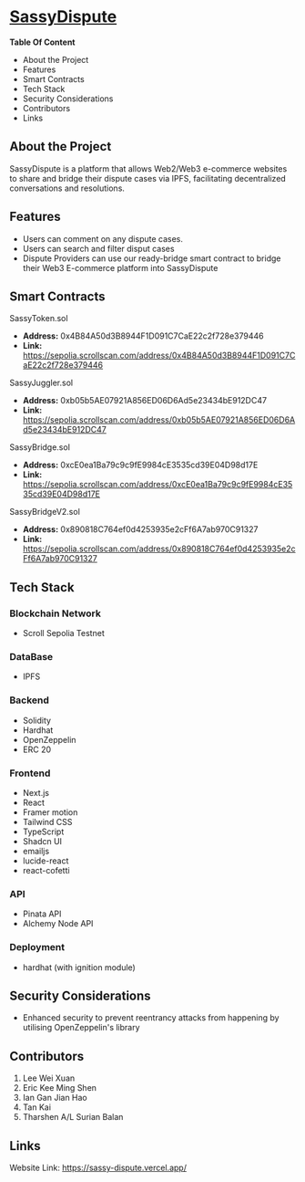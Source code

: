 # <a href="https://sassy-dispute.vercel.app/">SassyDispute</a>

<b> Table Of Content </b>
- About the Project
- Features
- Smart Contracts
- Tech Stack
- Security Considerations
- Contributors
- Links

## About the Project
SassyDispute is a platform that allows Web2/Web3 e-commerce websites to share and bridge their dispute cases via IPFS, facilitating decentralized conversations and resolutions.

## Features
- Users can comment on any dispute cases.
- Users can search and filter disput cases 
- Dispute Providers can use our ready-bridge smart contract to bridge their Web3 E-commerce platform into SassyDispute 

## Smart Contracts 
SassyToken.sol
- <b>Address:</b> 0x4B84A50d3B8944F1D091C7CaE22c2f728e379446
- <b>Link:</b> https://sepolia.scrollscan.com/address/0x4B84A50d3B8944F1D091C7CaE22c2f728e379446
  
SassyJuggler.sol
-  <b>Address:</b> 0xb05b5AE07921A856ED06D6Ad5e23434bE912DC47
-  <b>Link:</b> https://sepolia.scrollscan.com/address/0xb05b5AE07921A856ED06D6Ad5e23434bE912DC47

SassyBridge.sol
- <b>Address:</b> 0xcE0ea1Ba79c9c9fE9984cE3535cd39E04D98d17E
- <b>Link:</b> https://sepolia.scrollscan.com/address/0xcE0ea1Ba79c9c9fE9984cE3535cd39E04D98d17E

SassyBridgeV2.sol
- <b>Address:</b> 0x890818C764ef0d4253935e2cFf6A7ab970C91327
- <b>Link:</b> https://sepolia.scrollscan.com/address/0x890818C764ef0d4253935e2cFf6A7ab970C91327

## Tech Stack 
### Blockchain Network
- Scroll Sepolia Testnet

### DataBase
- IPFS

### Backend
- Solidity
- Hardhat 
- OpenZeppelin
- ERC 20

### Frontend 
- Next.js
- React
- Framer motion
- Tailwind CSS
- TypeScript
- Shadcn UI
- emailjs
- lucide-react
- react-cofetti

### API
- Pinata API
- Alchemy Node API

### Deployment
- hardhat (with ignition module)

## Security Considerations
- Enhanced security to prevent reentrancy attacks from happening by utilising OpenZeppelin's library

## Contributors
1. Lee Wei Xuan
2. Eric Kee Ming Shen
3. Ian Gan Jian Hao
4. Tan Kai
5. Tharshen A/L Surian Balan

## Links
Website Link: https://sassy-dispute.vercel.app/
